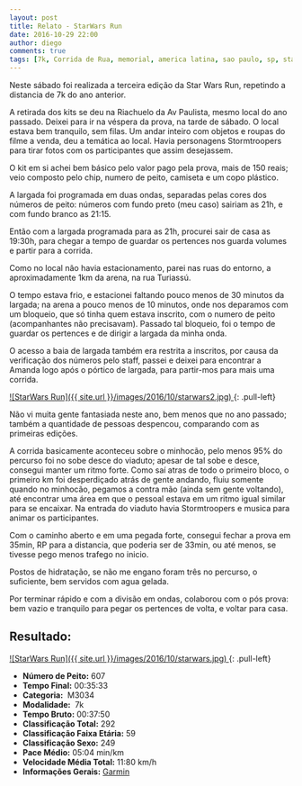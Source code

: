 ```yaml
---
layout: post
title: Relato - StarWars Run
date: 2016-10-29 22:00
author: diego
comments: true
tags: [7k, Corrida de Rua, memorial, america latina, sao paulo, sp, starwars, guerra nas estrelas, sabre de luz, cosplay, vader, darth vader]
---
```


Neste sábado foi realizada a terceira edição da Star Wars Run, repetindo a distancia de 7k do ano anterior.

A retirada dos kits se deu na Riachuelo da Av Paulista, mesmo local do ano passado. Deixei para ir na véspera da prova, na tarde de sábado. O local estava bem tranquilo, sem filas. Um andar inteiro com objetos e roupas do filme a venda, deu a temática ao local. Havia personagens Stormtroopers para tirar fotos com os participantes que assim desejassem.

O kit em si achei bem básico pelo valor pago pela prova, mais de 150 reais; veio composto pelo chip, numero de peito, camiseta e um copo plástico.

A largada foi programada em duas ondas, separadas pelas cores dos números de peito: números com fundo preto (meu caso) sairiam as 21h, e com fundo branco as 21:15.

Então com a largada programada para as 21h, procurei sair de casa as 19:30h, para chegar a tempo de guardar os pertences nos guarda volumes e partir para a corrida.

Como no local não havia estacionamento, parei nas ruas do entorno, a aproximadamente 1km da  arena, na rua Turiassú. 

O tempo estava frio, e estacionei faltando pouco menos de 30 minutos da largada; na arena a pouco menos de 10 minutos, onde nos deparamos com um bloqueio, que só tinha quem estava inscrito, com o numero de peito (acompanhantes não precisavam). Passado tal bloqueio, foi o tempo de guardar os pertences e de dirigir a largada da minha onda.

O acesso a baia de largada também era restrita a inscritos, por causa da verificação dos números pelo staff, passei e deixei para encontrar a Amanda logo após o pórtico de largada, para partir-mos para mais uma corrida.

<a href="/images/2016/10/starwars2_big.jpg">
![StarWars Run]({{ site.url }}/images/2016/10/starwars2.jpg)
</a>
{: .pull-left}

Não vi muita gente fantasiada neste ano, bem menos que no ano passado; também a quantidade de pessoas despencou, comparando com as primeiras edições.

A corrida basicamente aconteceu sobre o minhocão, pelo menos 95% do percurso foi no sobe desce do viaduto; apesar de tal sobe e desce, consegui manter um ritmo forte. Como saí atras de todo o primeiro bloco, o primeiro km foi desperdiçado atrás de gente andando, fluiu somente quando no minhocão, pegamos a contra mão (ainda sem gente voltando), até encontrar uma área em que o pessoal estava em um ritmo igual similar para se encaixar. Na entrada do viaduto havia Stormtroopers e musica para animar os participantes.

Com o caminho aberto e em uma pegada forte, consegui fechar a prova em 35min, RP para a distancia, que poderia ser de 33min, ou até menos, se tivesse pego menos trafego no inicio.

Postos de hidratação, se não me engano foram três no percurso, o suficiente, bem servidos com agua gelada.

Por terminar rápido e com a divisão em ondas, colaborou com o pós prova: bem vazio e tranquilo para pegar os pertences de volta, e voltar para casa.

## Resultado:

<a href="/images/2016/10/starwars_big.jpg">
![StarWars Run]({{ site.url }}/images/2016/10/starwars.jpg)
</a>
{: .pull-left}

* **Número de Peito:** 607
* **Tempo Final:** 00:35:33
* **Categoria:**  M3034
* **Modalidade:**  7k
* **Tempo Bruto:** 00:37:50
* **Classificação Total:**  292
* **Classificação Faixa Etária:**  59
* **Classificação Sexo:**  249
* **Pace Médio:** 05:04 min/km
* **Velocidade Média Total:**  11:80 km/h
* **Informações Gerais:** <a href="https://connect.garmin.com/modern/activity/1426295072" target="_blank">Garmin</a>
